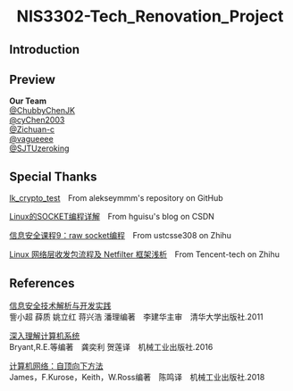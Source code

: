 <p align="center">
    <h1 align="center">NIS3302-Tech_Renovation_Project</h1>
</p>
  <p align="center">
      
## Introduction

## Preview

**Our Team**
<br/>[@ChubbyChenJK](https://github.com/ChubbyChenJK)
<br/>[@cyChen2003](https://github.com/cyChen2003)
<br/>[@Zichuan-c](https://github.com/Zichuan-c)
<br/>[@vagueeee](https://github.com/vagueeee)
<br/>[@SJTUzeroking](https://github.com/SJTUzeroking)
## Special Thanks
[lk_crypto_test](https://github.com/alekseymmm/lk_crypto_test)&emsp;From alekseymmm's repository on GitHub

[Linux的SOCKET编程详解](https://blog.csdn.net/hguisu/article/details/7445768/)&emsp;From hguisu's blog on CSDN

[信息安全课程9：raw socket编程](https://zhuanlan.zhihu.com/p/59327439)&emsp;From ustcsse308 on Zhihu

[Linux 网络层收发包流程及 Netfilter 框架浅析](https://zhuanlan.zhihu.com/p/93630586)&emsp;From Tencent-tech on Zhihu

## References
[信息安全技术解析与开发实践](https://baike.baidu.com/item/信息安全技术解析与开发实践/5613826?fr=aladdin)
<br/>訾小超 薛质 姚立红 蒋兴浩 潘理编著&emsp;李建华主审&emsp;清华大学出版社.2011

[深入理解计算机系统](https://baike.baidu.com/item/深入理解计算机系统/4542223?fr=aladdin)
<br/>Bryant,R.E.等编著&emsp;龚奕利 贺莲译&emsp;机械工业出版社.2016

[计算机网络：自顶向下方法](https://baike.baidu.com/item/计算机网络：自顶向下方法（原书第7版）/52701817?fromModule=search-result_lemma)
<br/>James，F.Kurose，Keith，W.Ross编著&emsp;陈鸣译&emsp;机械工业出版社.2018
